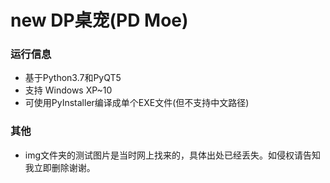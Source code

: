 # new DP桌宠(PD Moe)


### 运行信息

- 基于Python3.7和PyQT5
- 支持 Windows XP~10
- 可使用PyInstaller编译成单个EXE文件(但不支持中文路径)

### 其他

- img文件夹的测试图片是当时网上找来的，具体出处已经丢失。如侵权请告知我立即删除谢谢。

